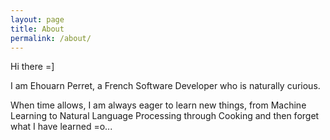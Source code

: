 ```yaml
---
layout: page
title: About
permalink: /about/
---
```


Hi there =]

I am Ehouarn Perret, a French Software Developer who is naturally curious.

When time allows, I am always eager to learn new things, from Machine Learning to Natural Language Processing through Cooking and then forget what I have learned =o...

